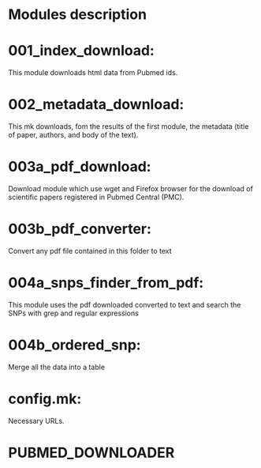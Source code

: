 # Modules description

# 001_index_download:
This module downloads html data from Pubmed ids.

# 002_metadata_download:
This mk downloads, fom the results of the first module, the metadata (title of paper, authors, and body of the text).

# 003a_pdf_download:
Download module which use wget and Firefox browser for the download of scientific papers registered in Pubmed Central (PMC).

# 003b_pdf_converter:
Convert any pdf file contained in this folder to text

# 004a_snps_finder_from_pdf:
This module uses the pdf downloaded converted to text and search the SNPs with grep and regular expressions

# 004b_ordered_snp:
Merge all the data into a table

# config.mk:
Necessary URLs.
# PUBMED_DOWNLOADER
